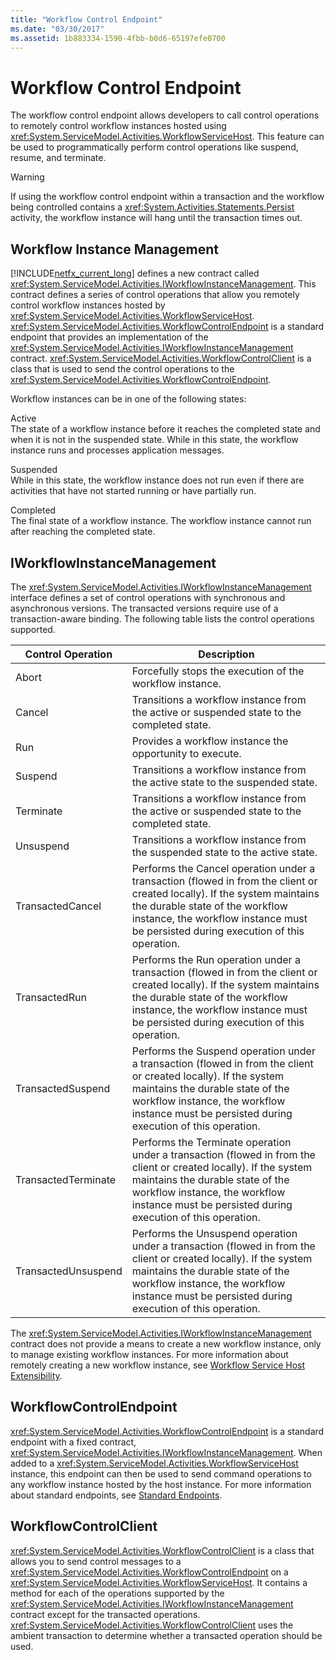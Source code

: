 ```yaml
---
title: "Workflow Control Endpoint"
ms.date: "03/30/2017"
ms.assetid: 1b883334-1590-4fbb-b0d6-65197efe0700
---
```

# Workflow Control Endpoint
The workflow control endpoint allows developers to call control operations to remotely control workflow instances hosted using <xref:System.ServiceModel.Activities.WorkflowServiceHost>. This feature can be used to programmatically perform control operations like suspend, resume, and terminate.  
  
> [!WARNING]
>  If using the workflow control endpoint within a transaction and the workflow being controlled contains a <xref:System.Activities.Statements.Persist> activity, the workflow instance will hang until the transaction times out.  
  
## Workflow Instance Management  
 [!INCLUDE[netfx_current_long](../../../../includes/netfx-current-long-md.md)] defines a new contract called <xref:System.ServiceModel.Activities.IWorkflowInstanceManagement>. This contract defines a series of control operations that allow you remotely control workflow instances hosted by <xref:System.ServiceModel.Activities.WorkflowServiceHost>. <xref:System.ServiceModel.Activities.WorkflowControlEndpoint> is a standard endpoint that provides an implementation of the <xref:System.ServiceModel.Activities.IWorkflowInstanceManagement> contract. <xref:System.ServiceModel.Activities.WorkflowControlClient> is a class that is used to send the control operations to the <xref:System.ServiceModel.Activities.WorkflowControlEndpoint>.  
  
 Workflow instances can be in one of the following states:  
  
 Active  
 The state of a workflow instance before it reaches the completed state and when it is not in the suspended state. While in this state, the workflow instance runs and processes application messages.  
  
 Suspended  
 While in this state, the workflow instance does not run even if there are activities that have not started running or have partially run.  
  
 Completed  
 The final state of a workflow instance. The workflow instance cannot run after reaching the completed state.  
  
## IWorkflowInstanceManagement  
 The <xref:System.ServiceModel.Activities.IWorkflowInstanceManagement> interface defines a set of control operations with synchronous and asynchronous versions. The transacted versions require use of a transaction-aware binding. The following table lists the control operations supported.  
  
|Control Operation|Description|  
|-----------------------|-----------------|  
|Abort|Forcefully stops the execution of the workflow instance.|  
|Cancel|Transitions a workflow instance from the active or suspended state to the completed state.|  
|Run|Provides a workflow instance the opportunity to execute.|  
|Suspend|Transitions a workflow instance from the active state to the suspended state.|  
|Terminate|Transitions a workflow instance from the active or suspended state to the completed state.|  
|Unsuspend|Transitions a workflow instance from the suspended state to the active state.|  
|TransactedCancel|Performs the Cancel operation under a transaction (flowed in from the client or created locally). If the system maintains the durable state of the workflow instance, the workflow instance must be persisted during execution of this operation.|  
|TransactedRun|Performs the Run operation under a transaction (flowed in from the client or created locally). If the system maintains the durable state of the workflow instance, the workflow instance must be persisted during execution of this operation.|  
|TransactedSuspend|Performs the Suspend operation under a transaction (flowed in from the client or created locally). If the system maintains the durable state of the workflow instance, the workflow instance must be persisted during execution of this operation.|  
|TransactedTerminate|Performs the Terminate operation under a transaction (flowed in from the client or created locally). If the system maintains the durable state of the workflow instance, the workflow instance must be persisted during execution of this operation.|  
|TransactedUnsuspend|Performs the Unsuspend operation under a transaction (flowed in from the client or created locally). If the system maintains the durable state of the workflow instance, the workflow instance must be persisted during execution of this operation.|  
  
 The <xref:System.ServiceModel.Activities.IWorkflowInstanceManagement> contract does not provide a means to create a new workflow instance, only to manage existing workflow instances. For more information about remotely creating a new workflow instance, see [Workflow Service Host Extensibility](../../../../docs/framework/wcf/feature-details/workflow-service-host-extensibility.md).  
  
## WorkflowControlEndpoint  
 <xref:System.ServiceModel.Activities.WorkflowControlEndpoint> is a standard endpoint with a fixed contract, <xref:System.ServiceModel.Activities.IWorkflowInstanceManagement>. When added to a <xref:System.ServiceModel.Activities.WorkflowServiceHost> instance, this endpoint can then be used to send command operations to any workflow instance hosted by the host instance. For more information about standard endpoints, see [Standard Endpoints](../../../../docs/framework/wcf/feature-details/standard-endpoints.md).  
  
## WorkflowControlClient  
 <xref:System.ServiceModel.Activities.WorkflowControlClient> is a class that allows you to send control messages to a <xref:System.ServiceModel.Activities.WorkflowControlEndpoint> on a <xref:System.ServiceModel.Activities.WorkflowServiceHost>. It contains a method for each of the operations supported by the <xref:System.ServiceModel.Activities.IWorkflowInstanceManagement> contract except for the transacted operations. <xref:System.ServiceModel.Activities.WorkflowControlClient> uses the ambient transaction to determine whether a transacted operation should be used.
